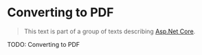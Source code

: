 # Converting to PDF

> This text is part of a group of texts describing [Asp.Net Core](../Index.md).

TODO: Converting to PDF